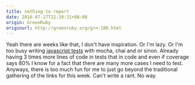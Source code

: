 ```yaml
---
title: nothing to report
date: 2016-07-17T22:10:31+08:00
origin: GreenRuby
originurl: http://greenruby.org/grn-180.html
---
```

Yeah there are weeks like that, I don't have inspiration. Or I'm lazy. Or I'm
too busy writing [javascript tests][tests] with mocha, chai and or sinon.
Already having 3 times more lines of code in tests that in code and even if
coverage says 80% I know for a fact that there are many more cases I need to
test. Anyways, there is too much fun for me to just go beyond the traditional
gathering of the links for this week. Can't write a rant. No way.

[tests]: https://github.com/Gandi/hubot-phabs/commits 
